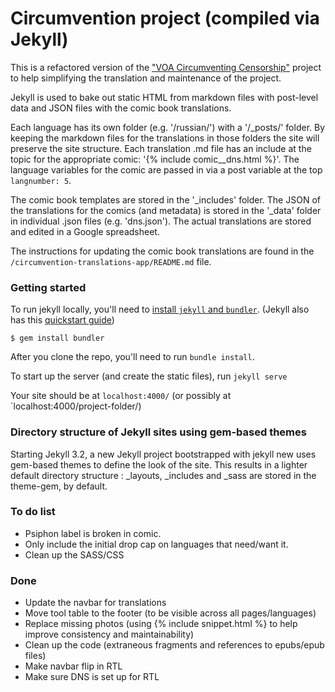 # Circumvention project (compiled via Jekyll) #

This is a refactored version of the ["VOA Circumventing Censorship"](http://projects.voanews.com/circumvention) project to help simplifying the translation and maintenance of the project. 

Jekyll is used to bake out static HTML from markdown files with post-level data and JSON files with the comic book translations. 

Each language has its own folder (e.g. '/russian/') with a '/_posts/' folder. By keeping the markdown files for the translations in those folders the site will preserve the site structure. Each translation .md file has an include at the topic for the appropriate comic: '{% include comic__dns.html %}'. The language variables for the comic are passed in via a post variable at the top `langnumber: 5`.

The comic book templates are stored in the '_includes' folder. The JSON of the translations for the comics (and metadata) is stored in the '_data' folder in individual .json files (e.g. 'dns.json'). The actual translations are stored and edited in a Google spreadsheet.

The instructions for updating the comic book translations are found in the `/circumvention-translations-app/README.md` file.


### Getting started ###

To run jekyll locally, you'll need to [install `jekyll` and `bundler`](https://help.github.com/articles/setting-up-your-github-pages-site-locally-with-jekyll/). (Jekyll also has this [quickstart guide](https://jekyllrb.com/docs/quickstart/))

`$ gem install bundler`

After you clone the repo, you'll need to run `bundle install`.

To start up the server (and create the static files), run `jekyll serve`

Your site should be at `localhost:4000/` (or possibly at `localhost:4000/project-folder/)


### Directory structure of Jekyll sites using gem-based themes ###

Starting Jekyll 3.2, a new Jekyll project bootstrapped with jekyll new uses gem-based themes to define the look of the site. This results in a lighter default directory structure : _layouts, _includes and _sass are stored in the theme-gem, by default.


### To do list ###

* Psiphon label is broken in comic.
* Only include the initial drop cap on languages that need/want it.
* Clean up the SASS/CSS


### Done ###

* Update the navbar for translations
* Move tool table to the footer (to be visible across all pages/languages)
* Replace missing photos (using {% include snippet.html %} to help improve consistency and maintainability)
* Clean up the code (extraneous fragments and references to epubs/epub files)
* Make navbar flip in RTL
* Make sure DNS is set up for RTL

